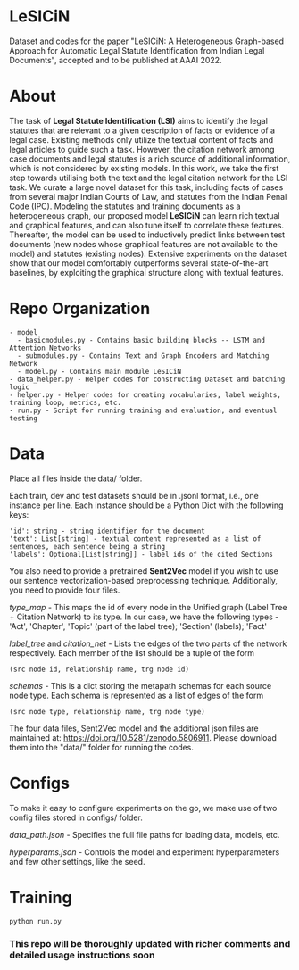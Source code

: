 # LeSICiN
Dataset and codes for the paper "LeSICiN: A Heterogeneous Graph-based Approach for Automatic Legal Statute Identification from Indian Legal Documents", accepted and to be published at AAAI 2022.

# About
The task of **Legal Statute Identification (LSI)** aims to identify the legal statutes that are relevant to a given description of facts or evidence of a legal case.
Existing methods only utilize the textual content of facts and legal articles to guide such a task. However, the citation network among case documents and legal statutes is a rich source of additional information, which is not considered by existing models. 
In this work, we take the first step towards utilising both the text and the legal citation network for the LSI task.
We curate a large novel dataset for this task, including facts of cases from several major Indian Courts of Law, and statutes from the Indian Penal Code (IPC). 
Modeling the statutes and training documents as a heterogeneous graph, our proposed model **LeSICiN** can learn rich textual and graphical features, and can also tune itself to correlate these features. 
Thereafter, the model can be used to inductively predict links between test documents (new nodes whose graphical features are not available to the model) and statutes (existing nodes). 
Extensive experiments on the dataset show that our model comfortably outperforms several state-of-the-art baselines, by exploiting the graphical structure along with textual features.

# Repo Organization
```
- model
  - basicmodules.py - Contains basic building blocks -- LSTM and Attention Networks
  - submodules.py - Contains Text and Graph Encoders and Matching Network 
  - model.py - Contains main module LeSICiN
- data_helper.py - Helper codes for constructing Dataset and batching logic
- helper.py - Helper codes for creating vocabularies, label weights, training loop, metrics, etc.
- run.py - Script for running training and evaluation, and eventual testing
```

# Data
Place all files inside the data/ folder.

Each train, dev and test datasets should be in .jsonl format, i.e., one instance per line.
Each instance should be a Python Dict with the following keys:
```
'id': string - string identifier for the document
'text': List[string] - textual content represented as a list of sentences, each sentence being a string
'labels': Optional[List[string]] - label ids of the cited Sections
```

You also need to provide a pretrained **Sent2Vec** model if you wish to use our sentence vectorization-based preprocessing technique.
Additionally, you need to provide four files.

*type_map* - This maps the id of every node in the Unified graph (Label Tree + Citation Network) to its type. In our case, we have the following types - 'Act', 'Chapter', 'Topic' (part of the label tree); 'Section' (labels); 'Fact'

*label_tree* and *citation_net* - Lists the edges of the two parts of the network respectively. Each member of the list should be a tuple of the form
```
(src node id, relationship name, trg node id)
```
*schemas* - This is a dict storing the metapath schemas for each source node type. Each schema is represented as a list of edges of the form
```
(src node type, relationship name, trg node type)
```
The four data files, Sent2Vec model and the additional json files are maintained at: https://doi.org/10.5281/zenodo.5806911. 
Please download them into the "data/" folder for running the codes.

# Configs
To make it easy to configure experiments on the go, we make use of two config files stored in configs/ folder.

*data_path.json* - Specifies the full file paths for loading data, models, etc.

*hyperparams.json* - Controls the model and experiment hyperparameters and few other settings, like the seed.

# Training
```
python run.py
```
### This repo will be thoroughly updated with richer comments and detailed usage instructions soon ###
